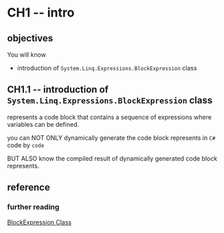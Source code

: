 # CH1 -- intro
## objectives
You will know 

+ introduction of `System.Linq.Expressions.BlockExpression` class

## CH1.1 -- introduction of `System.Linq.Expressions.BlockExpression` class
represents a code block that contains a sequence of expressions where variables can be defined.

you can NOT ONLY dynamically generate the code block represents in `C#` code by `code`

BUT ALSO know the compiled result of dynamically generated code block represents.

## reference
### further reading
[BlockExpression Class](https://learn.microsoft.com/en-us/dotnet/api/system.linq.expressions.blockexpression?view=net-9.0)
